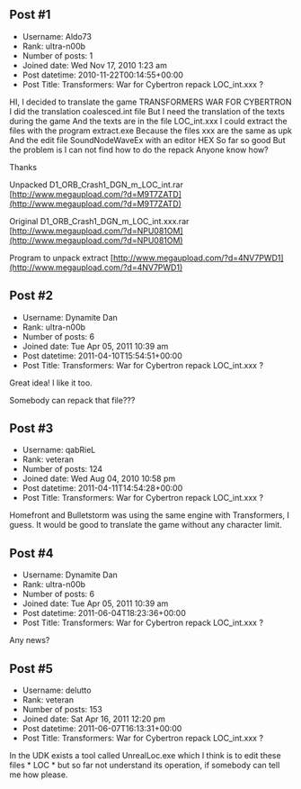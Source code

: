 ## Post #1
- Username: Aldo73
- Rank: ultra-n00b
- Number of posts: 1
- Joined date: Wed Nov 17, 2010 1:23 am
- Post datetime: 2010-11-22T00:14:55+00:00
- Post Title: Transformers: War for Cybertron repack LOC_int.xxx ?

HI, I decided to translate the game TRANSFORMERS WAR FOR CYBERTRON
I did the translation coalesced.int file
But I need the translation of the texts during the game
And the texts are in the file LOC_int.xxx
I could extract the files with the program extract.exe
Because the files xxx are the same as upk
And the edit file SoundNodeWaveEx with an editor HEX
So far so good
But the problem is I can not find how to do the repack
Anyone know how?

Thanks

Unpacked 
D1_ORB_Crash1_DGN_m_LOC_int.rar
[http://www.megaupload.com/?d=M9T7ZATD](http://www.megaupload.com/?d=M9T7ZATD)

Original
D1_ORB_Crash1_DGN_m_LOC_int.xxx.rar
[http://www.megaupload.com/?d=NPU081OM](http://www.megaupload.com/?d=NPU081OM)

Program to unpack
extract
[http://www.megaupload.com/?d=4NV7PWD1](http://www.megaupload.com/?d=4NV7PWD1)
## Post #2
- Username: Dynamite Dan
- Rank: ultra-n00b
- Number of posts: 6
- Joined date: Tue Apr 05, 2011 10:39 am
- Post datetime: 2011-04-10T15:54:51+00:00
- Post Title: Transformers: War for Cybertron repack LOC_int.xxx ?

Great idea! I like it too.

Somebody can repack that file???
## Post #3
- Username: qabRieL
- Rank: veteran
- Number of posts: 124
- Joined date: Wed Aug 04, 2010 10:58 pm
- Post datetime: 2011-04-11T14:54:28+00:00
- Post Title: Transformers: War for Cybertron repack LOC_int.xxx ?

Homefront and Bulletstorm was using the same engine with Transformers, I guess.
It would be good to translate the game without any character limit.
## Post #4
- Username: Dynamite Dan
- Rank: ultra-n00b
- Number of posts: 6
- Joined date: Tue Apr 05, 2011 10:39 am
- Post datetime: 2011-06-04T18:23:36+00:00
- Post Title: Transformers: War for Cybertron repack LOC_int.xxx ?

Any news?
## Post #5
- Username: delutto
- Rank: veteran
- Number of posts: 153
- Joined date: Sat Apr 16, 2011 12:20 pm
- Post datetime: 2011-06-07T16:13:31+00:00
- Post Title: Transformers: War for Cybertron repack LOC_int.xxx ?

In the UDK exists a tool called UnrealLoc.exe which I think is to edit these files * LOC * but so far not understand its operation, if somebody can tell me how please.
